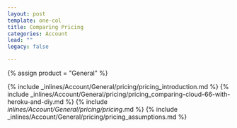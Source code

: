 ```yaml
---
layout: post
template: one-col
title: Comparing Pricing
categories: Account
lead: ""
legacy: false

---
```

{% assign product = "General" %}

{% include _inlines/Account/General/pricing/pricing_introduction.md %}
{% include _inlines/Account/General/pricing/pricing_comparing-cloud-66-with-heroku-and-diy.md %}
{% include _inlines/Account/General/pricing/pricing_.md %}
{% include _inlines/Account/General/pricing/pricing_assumptions.md %}

